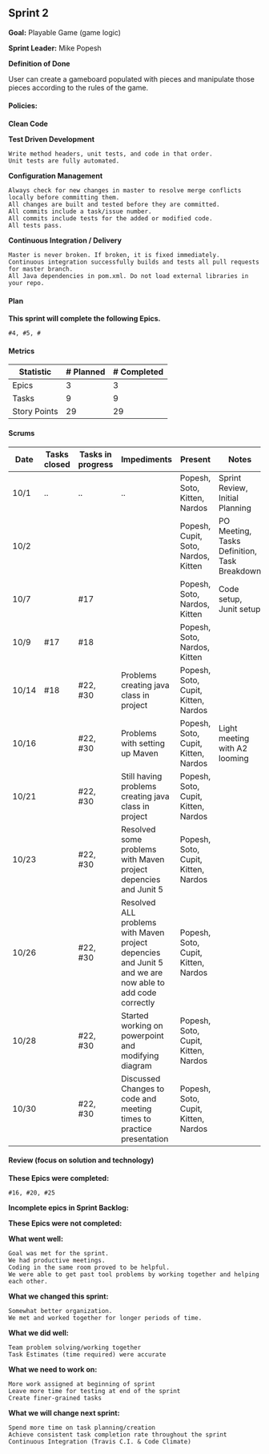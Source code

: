 ## Sprint 2

**Goal:** Playable Game (game logic)

**Sprint Leader:** Mike Popesh

**Definition of Done**

User can create a gameboard populated with pieces and manipulate those pieces according to the rules of the game.

#### Policies:

**Clean Code**


**Test Driven Development**

    Write method headers, unit tests, and code in that order.
    Unit tests are fully automated.
   
**Configuration Management**

    Always check for new changes in master to resolve merge conflicts locally before committing them.
    All changes are built and tested before they are committed.
    All commits include a task/issue number.
    All commits include tests for the added or modified code.
    All tests pass.

**Continuous Integration / Delivery**

    Master is never broken. If broken, it is fixed immediately.
    Continuous integration successfully builds and tests all pull requests for master branch.
    All Java dependencies in pom.xml. Do not load external libraries in your repo.

#### Plan

**This sprint will complete the following Epics.**

    #4, #5, #


#### Metrics

| Statistic |	# Planned |	# Completed |
|---|---|---|
|Epics |3|3|	    
|Tasks |9|9|
|Story Points|29|29|


#### Scrums

|Date |	Tasks closed |Tasks in progress |	Impediments  | Present   | Notes |
|---|---|---|---|---|---|
|10/1 |   ..  |        ..        |          ..          |  Popesh, Soto, Kitten, Nardos    |  Sprint Review, Initial Planning |
|10/2||||Popesh, Cupit, Soto, Nardos, Kitten  | PO Meeting, Tasks Definition, Task Breakdown |
|10/7||#17||Popesh, Soto, Nardos, Kitten |Code setup, Junit setup|
|10/9|#17|#18||Popesh, Soto, Nardos, Kitten||
|10/14|#18|#22, #30|Problems creating java class in project|Popesh, Soto, Cupit, Kitten, Nardos||
|10/16||#22, #30|Problems with setting up Maven|Popesh, Soto, Cupit, Kitten, Nardos|Light meeting with A2 looming|
|10/21||#22, #30|Still having problems creating java class in project|Popesh, Soto, Cupit, Kitten, Nardos||
|10/23||#22, #30|Resolved some problems with Maven project depencies and Junit 5|Popesh, Soto, Cupit, Kitten, Nardos||
|10/26||#22, #30|Resolved ALL problems with Maven project depencies and Junit 5 and we are now able to add code correctly |Popesh, Soto, Cupit, Kitten, Nardos||
|10/28||#22, #30|Started working on powerpoint and modifying diagram|Popesh, Soto, Cupit, Kitten, Nardos||
|10/30||#22, #30|Discussed Changes to code and meeting times to practice presentation|Popesh, Soto, Cupit, Kitten, Nardos||

#### Review (focus on solution and technology)


**These Epics were completed:**

    #16, #20, #25

**Incomplete epics in Sprint Backlog:**

**These Epics were not completed:**

**What went well:**

    Goal was met for the sprint.
    We had productive meetings.
    Coding in the same room proved to be helpful.
    We were able to get past tool problems by working together and helping each other.

**What we changed this sprint:**

    Somewhat better organization.
    We met and worked together for longer periods of time.

**What we did well:**

    Team problem solving/working together
    Task Estimates (time required) were accurate

**What we need to work on:**

    More work assigned at beginning of sprint
    Leave more time for testing at end of the sprint
    Create finer-grained tasks

**What we will change next sprint:**

    Spend more time on task planning/creation
    Achieve consistent task completion rate throughout the sprint 
    Continuous Integration (Travis C.I. & Code Climate)

